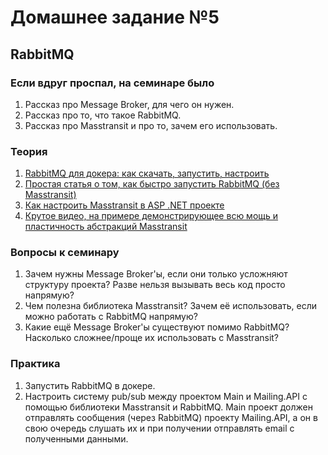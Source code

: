 ﻿# Домашнее задание №5

## RabbitMQ

### Если вдруг проспал, на семинаре было
1. Рассказ про Message Broker, для чего он нужен.
2. Рассказ про то, что такое RabbitMQ.
3. Рассказ про Masstransit и про то, зачем его использовать.

### Теория
1. [RabbitMQ для докера: как скачать, запустить, настроить](https://registry.hub.docker.com/_/rabbitmq/)
1. [Простая статья о том, как быстро запустить RabbitMQ (без Masstransit)](https://habr.com/ru/articles/649915/)
2. [Как настроить Masstransit в ASP .NET проекте](https://www.youtube.com/watch?v=CTKWFMZVIWA&ab_channel=MilanJovanovi%C4%87)
3. [Крутое видео, на примере демонстрирующее всю мощь и пластичность абстракций Masstransit](https://www.youtube.com/watch?v=4FFYefcx4Bg&ab_channel=NickChapsas)

### Вопросы к семинару
1. Зачем нужны Message Broker'ы, если они только усложняют структуру проекта? Разве нельзя вызывать весь код просто напрямую?
2. Чем полезна библиотека Masstransit? Зачем её использовать, если можно работать с RabbitMQ напрямую?
3. Какие ещё Message Broker'ы существуют помимо RabbitMQ? Насколько сложнее/проще их использовать с Masstransit?

### Практика
1. Запустить RabbitMQ в докере.
2. Настроить систему pub/sub между проектом Main и Mailing.API с помощью библиотеки Masstransit и RabbitMQ. Main проект должен отправлять сообщения (через RabbitMQ) проекту Mailing.API, а он в свою очередь слушать их и при получении отправлять email с полученными данными.

